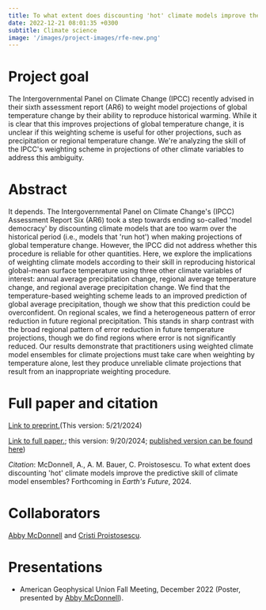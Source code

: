 ```yaml
---
title: To what extent does discounting 'hot' climate models improve the predictive skill of climate model ensembles?
date: 2022-12-21 08:01:35 +0300
subtitle: Climate science
image: '/images/project-images/rfe-new.png'
---
```


# Project goal 
The Intergovernmental Panel on Climate Change (IPCC) recently advised in their sixth assessment report (AR6) to weight model projections of global temperature change by their ability to reproduce historical warming. While it is clear that this improves projections of global temperature change, it is unclear if this weighting scheme is useful for other projections, such as precipitation or regional temperature change. We're analyzing the skill of the IPCC's weighting scheme in projections of other climate variables to address this ambiguity.

# Abstract
It depends. The Intergovernmental Panel on Climate Change's (IPCC) Assessment Report Six (AR6) took a step towards ending so-called 'model democracy' by discounting climate models that are too warm over the historical period (i.e., models that 'run hot') when making projections of global temperature change. However, the IPCC did not address whether this procedure is reliable for other quantities. Here, we explore the implications of weighting climate models according to their skill in reproducing historical global-mean surface temperature using three other climate variables of interest: annual average precipitation change, regional average temperature change, and regional average precipitation change. We find that the temperature-based weighting scheme leads to an improved prediction of global average precipitation, though we show that this prediction could be overconfident. On regional scales, we find a heterogeneous pattern of error reduction in future regional precipitation. This stands in sharp contrast with the broad regional pattern of error reduction in future temperature projections, though we do find regions where error is not significantly reduced. Our results demonstrate that practitioners using weighted climate model ensembles for climate projections must take care when weighting by temperature alone, lest they produce unreliable climate projections that result from an inappropriate weighting procedure.

# Full paper and citation
[Link to preprint.](https://essopenarchive.org/users/783710/articles/940865-does-discounting-hot-climate-models-improve-the-predictive-skill-of-climate-model-ensembles)(This version: 5/21/2024)

[Link to full paper.](/files/papers/model-weighting/MBP-ToWhatExtent-EarthsFuture-Final.pdf); this version: 9/20/2024; [published version can be found here](https://urldefense.com/v3/__https://rdcu.be/dG8UI__;!!DZ3fjg!-HVo8TN-eL4PUHs4-pt6JPzUvjhooGz_RNr9IUlos7Agpmbi7C8Mi30h1oFW0-caqXXMEDjvpllinMv2OcBPSR7JlIYiTH2rEFiG$))

_Citation_: McDonnell, A., A. M. Bauer, C. Proistosescu. To what extent does discounting 'hot' climate models improve the predictive skill of climate model ensembles? Forthcoming in *Earth's Future*, 2024.

# Collaborators
[Abby McDonnell](https://cdds-at-uiuc.github.io/team/abby-mcdonnell/) and [Cristi Proistosescu](https://cdds-at-uiuc.github.io/team/cristi-proistosescu/).

# Presentations
- American Geophysical Union Fall Meeting, December 2022 (Poster, presented by [Abby McDonnell](https://cdds-at-uiuc.github.io/team/abby-mcdonnell/)).